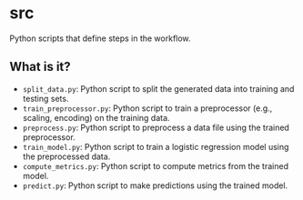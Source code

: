 # src

Python scripts that define steps in the workflow.


## What is it?

* `split_data.py`: Python script to split the generated data into training and
  testing sets.
* `train_preprocessor.py`: Python script to train a preprocessor (e.g.,
  scaling, encoding) on the training data.
* `preprocess.py`: Python script to preprocess a data file using the trained
  preprocessor.
* `train_model.py`: Python script to train a logistic regression model using
  the preprocessed data.
* `compute_metrics.py`: Python script to compute metrics from the trained
  model.
* `predict.py`: Python script to make predictions using the trained model.
